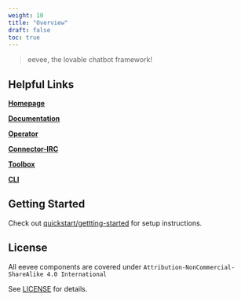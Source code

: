 ```yaml
---
weight: 10
title: "Overview"
draft: false
toc: true
---
```


> eevee, the lovable chatbot framework!

## Helpful Links

[**Homepage**](https://eevee.bot/)

[**Documentation**](https://eevee.bot/docs)

[**Operator**](https://github.com/eeveebot/operator)

[**Connector-IRC**](https://github.com/eeveebot/connector-irc)

[**Toolbox**](https://github.com/eeveebot/toolbox)

[**CLI**](https://github.com/eeveebot/cli)

## Getting Started

Check out [quickstart/gettting-started](https://eevee.bot/docs/quickstart/getting-started/) for setup instructions.

## License

All eevee components are covered under `Attribution-NonCommercial-ShareAlike 4.0 International`

See [LICENSE](https://github.com/eeveebot/eevee/blob/main/LICENSE) for details.

